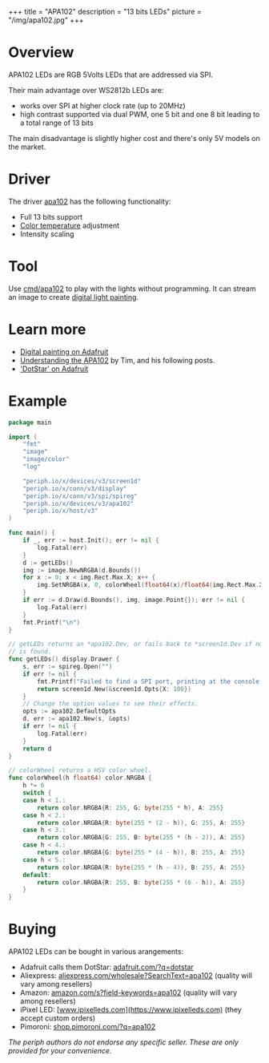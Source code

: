 +++
title = "APA102"
description = "13 bits LEDs"
picture = "/img/apa102.jpg"
+++

# Overview

APA102 LEDs are RGB 5Volts LEDs that are addressed via SPI.

Their main advantage over WS2812b LEDs are:

- works over SPI at higher clock rate (up to 20MHz)
- high contrast supported via dual PWM, one 5 bit and one 8 bit leading to a
  total range of 13 bits

The main disadvantage is slightly higher cost and there's only 5V models on the
market.


# Driver

The driver [apa102](https://periph.io/x/devices/v3/apa102) has the following
functionality:

- Full 13 bits support
- [Color temperature](https://en.wikipedia.org/wiki/Color_temperature)
  adjustment
- Intensity scaling


# Tool

Use
[cmd/apa102](https://github.com/periph/cmd/blob/main/apa102/main.go) to
play with the lights without programming. It can stream an image to create
[digital light painting](https://learn.adafruit.com/dotstar-pi-painter/overview).


# Learn more

- [Digital painting on
  Adafruit](https://learn.adafruit.com/dotstar-pi-painter?view=all)
- [Understanding the
  APA102](https://cpldcpu.wordpress.com/2014/11/30/understanding-the-apa102-superled/)
  by Tim, and his following posts.
- ['DotStar' on
  Adafruit](https://learn.adafruit.com/adafruit-dotstar-leds?view=all)


# Example

```go
package main

import (
    "fmt"
    "image"
    "image/color"
    "log"

    "periph.io/x/devices/v3/screen1d"
    "periph.io/x/conn/v3/display"
    "periph.io/x/conn/v3/spi/spireg"
    "periph.io/x/devices/v3/apa102"
    "periph.io/x/host/v3"
)

func main() {
    if _, err := host.Init(); err != nil {
        log.Fatal(err)
    }
    d := getLEDs()
    img := image.NewNRGBA(d.Bounds())
    for x := 0; x < img.Rect.Max.X; x++ {
        img.SetNRGBA(x, 0, colorWheel(float64(x)/float64(img.Rect.Max.X)))
    }
    if err := d.Draw(d.Bounds(), img, image.Point{}); err != nil {
        log.Fatal(err)
    }
    fmt.Printf("\n")
}

// getLEDs returns an *apa102.Dev, or fails back to *screen1d.Dev if no SPI port
// is found.
func getLEDs() display.Drawer {
    s, err := spireg.Open("")
    if err != nil {
        fmt.Printf("Failed to find a SPI port, printing at the console:\n")
        return screen1d.New(&screen1d.Opts{X: 100})
    }
    // Change the option values to see their effects.
    opts := apa102.DefaultOpts
    d, err := apa102.New(s, &opts)
    if err != nil {
        log.Fatal(err)
    }
    return d
}

// colorWheel returns a HSV color wheel.
func colorWheel(h float64) color.NRGBA {
    h *= 6
    switch {
    case h < 1.:
        return color.NRGBA{R: 255, G: byte(255 * h), A: 255}
    case h < 2.:
        return color.NRGBA{R: byte(255 * (2 - h)), G: 255, A: 255}
    case h < 3.:
        return color.NRGBA{G: 255, B: byte(255 * (h - 2)), A: 255}
    case h < 4.:
        return color.NRGBA{G: byte(255 * (4 - h)), B: 255, A: 255}
    case h < 5.:
        return color.NRGBA{R: byte(255 * (h - 4)), B: 255, A: 255}
    default:
        return color.NRGBA{R: 255, B: byte(255 * (6 - h)), A: 255}
    }
}
```


# Buying

APA102 LEDs can be bought in various arangements:

- Adafruit calls them DotStar:
  [adafruit.com/?q=dotstar](https://www.adafruit.com/?q=dotstar)
- Aliexpress:
  [aliexpress.com/wholesale?SearchText=apa102](https://aliexpress.com/wholesale?SearchText=apa102)
  (quality will vary among resellers)
- Amazon:
  [amazon.com/s?field-keywords=apa102](https://amazon.com/s?field-keywords=apa102)
  (quality will vary among resellers)
- iPixel LED: [www.ipixelleds.com](https://www.ipixelleds.com) (they accept
  custom orders)
- Pimoroni: [shop.pimoroni.com/?q=apa102](https://shop.pimoroni.com/?q=apa102)

_The periph authors do not endorse any specific seller. These are only provided
for your convenience._
